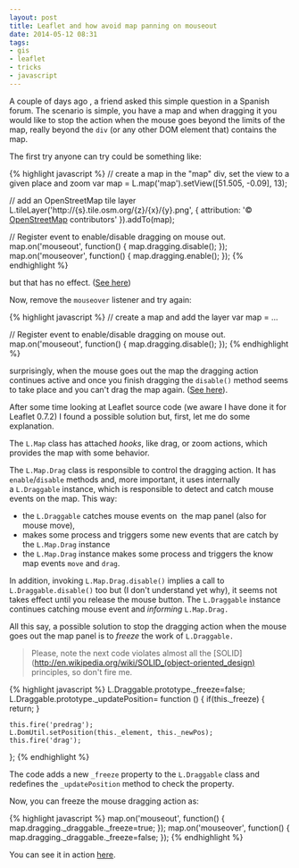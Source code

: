 ```yaml
---
layout: post
title: Leaflet and how avoid map panning on mouseout
date: 2014-05-12 08:31
tags:
- gis
- leaflet
- tricks
- javascript
---
```

A couple of days ago
, a friend asked this simple question in a Spanish forum. The scenario is simple, you have a map and when dragging it you would like to stop the action when the mouse goes beyond the limits of the map, really beyond the `div` (or any other DOM element that) contains the map.

The first try anyone can try could be something like:

{% highlight javascript %}
// create a map in the "map" div, set the view to a given place and zoom
var map = L.map('map').setView([51.505, -0.09], 13);

// add an OpenStreetMap tile layer
L.tileLayer('http://{s}.tile.osm.org/{z}/{x}/{y}.png', {
    attribution: '&copy; <a href="http://osm.org/copyright">OpenStreetMap</a> contributors'
}).addTo(map);

// Register event to enable/disable dragging on mouse out.
map.on('mouseout', function() {
    map.dragging.disable();
});
map.on('mouseover', function() {
    map.dragging.enable();
});
{% endhighlight %}

but that has no effect. ([See here](http://jsfiddle.net/2yvtV/1/))

Now, remove the `mouseover` listener and try again:

{% highlight javascript %}
// create a map and add the layer
var map = ...

// Register event to enable/disable dragging on mouse out.
map.on('mouseout', function() {
    map.dragging.disable();
});
{% endhighlight %}

surprisingly, when the mouse goes out the map the dragging action continues active and once you finish dragging the `disable()` method seems to take place and you can't drag the map again. ([See here](http://jsfiddle.net/2yvtV/2/)).

After some time looking at Leaflet source code (we aware I have done it for Leaflet 0.7.2) I found a possible solution but, first, let me do some explanation.

The `L.Map` class has attached _hooks_, like drag, or zoom actions, which provides the map with some behavior.

The `L.Map.Drag` class is responsible to control the dragging action. It has `enable`/`disable` methods and, more important, it uses internally a `L.Draggable` instance, which is responsible to detect and catch mouse events on the map. This way:

*   the `L.Draggable` catches mouse events on  the map panel (also for mouse move),
*   makes some process and triggers some new events that are catch by the `L.Map.Drag` instance
*   the `L.Map.Drag` instance makes some process and triggers the know map events `move` and `drag`.

In addition, invoking `L.Map.Drag.disable()` implies a call to `L.Draggable.disable()` too but (I don't understand yet why), it seems not takes effect until you release the mouse button. The `L.Draggable` instance continues catching mouse event and _informing_ `L.Map.Drag.`

All this say, a possible solution to stop the dragging action when the mouse goes out the map panel is to _freeze_ the work of `L.Draggable.`

> Please, note the next code violates almost all the [SOLID](http://en.wikipedia.org/wiki/SOLID_(object-oriented_design) principles, so don't fire me.

{% highlight javascript %}
L.Draggable.prototype._freeze=false;
L.Draggable.prototype._updatePosition= function () {
    if(this._freeze) {
        return;
    }

    this.fire('predrag');
    L.DomUtil.setPosition(this._element, this._newPos);
    this.fire('drag');
};
{% endhighlight %}

The code adds a new `_freeze` property to the `L.Draggable` class and redefines the `_updatePosition` method to check the property.

Now, you can freeze the mouse dragging action as:

{% highlight javascript %}
map.on('mouseout', function() {
    map.dragging._draggable._freeze=true;
});
map.on('mouseover', function() {
    map.dragging._draggable._freeze=false;
});
{% endhighlight %}

You can see it in action [here](http://jsfiddle.net/v7P8P/1/).
